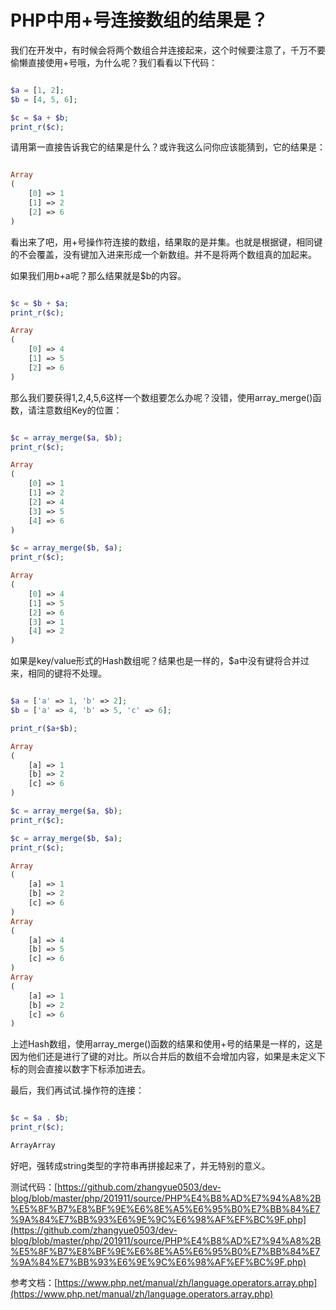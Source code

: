 # PHP中用+号连接数组的结果是？

我们在开发中，有时候会将两个数组合并连接起来，这个时候要注意了，千万不要偷懒直接使用+号哦，为什么呢？我们看看以下代码：

```php

$a = [1, 2];
$b = [4, 5, 6];

$c = $a + $b;
print_r($c);

```

请用第一直接告诉我它的结果是什么？或许我这么问你应该能猜到，它的结果是：

```php

Array
(
    [0] => 1
    [1] => 2
    [2] => 6
)

```

看出来了吧，用+号操作符连接的数组，结果取的是并集。也就是根据键，相同键的不会覆盖，没有键加入进来形成一个新数组。并不是将两个数组真的加起来。

如果我们用$b+$a呢？那么结果就是$b的内容。

```php

$c = $b + $a;
print_r($c);

Array
(
    [0] => 4
    [1] => 5
    [2] => 6
)

```

那么我们要获得1,2,4,5,6这样一个数组要怎么办呢？没错，使用array_merge()函数，请注意数组Key的位置：

```php

$c = array_merge($a, $b);
print_r($c);

Array
(
    [0] => 1
    [1] => 2
    [2] => 4
    [3] => 5
    [4] => 6
)

$c = array_merge($b, $a);
print_r($c);

Array
(
    [0] => 4
    [1] => 5
    [2] => 6
    [3] => 1
    [4] => 2
)

```

如果是key/value形式的Hash数组呢？结果也是一样的，$a中没有键将合并过来，相同的键将不处理。

```php

$a = ['a' => 1, 'b' => 2];
$b = ['a' => 4, 'b' => 5, 'c' => 6];

print_r($a+$b);

Array
(
    [a] => 1
    [b] => 2
    [c] => 6
)

$c = array_merge($a, $b);
print_r($c);

$c = array_merge($b, $a);
print_r($c);

Array
(
    [a] => 1
    [b] => 2
    [c] => 6
)
Array
(
    [a] => 4
    [b] => 5
    [c] => 6
)
Array
(
    [a] => 1
    [b] => 2
    [c] => 6
)

```

上述Hash数组，使用array_merge()函数的结果和使用+号的结果是一样的，这是因为他们还是进行了键的对比。所以合并后的数组不会增加内容，如果是未定义下标的则会直接以数字下标添加进去。

最后，我们再试试.操作符的连接：

```php

$c = $a . $b;
print_r($c);

ArrayArray

```

好吧，强转成string类型的字符串再拼接起来了，并无特别的意义。

测试代码：[https://github.com/zhangyue0503/dev-blog/blob/master/php/201911/source/PHP%E4%B8%AD%E7%94%A8%2B%E5%8F%B7%E8%BF%9E%E6%8E%A5%E6%95%B0%E7%BB%84%E7%9A%84%E7%BB%93%E6%9E%9C%E6%98%AF%EF%BC%9F.php](https://github.com/zhangyue0503/dev-blog/blob/master/php/201911/source/PHP%E4%B8%AD%E7%94%A8%2B%E5%8F%B7%E8%BF%9E%E6%8E%A5%E6%95%B0%E7%BB%84%E7%9A%84%E7%BB%93%E6%9E%9C%E6%98%AF%EF%BC%9F.php)

参考文档：[https://www.php.net/manual/zh/language.operators.array.php](https://www.php.net/manual/zh/language.operators.array.php)
